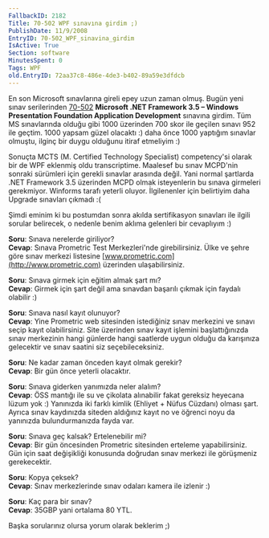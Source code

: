 ```yaml
---
FallbackID: 2182
Title: 70-502 WPF sınavına girdim ;)
PublishDate: 11/9/2008
EntryID: 70-502_WPF_sinavina_girdim
IsActive: True
Section: software
MinutesSpent: 0
Tags: WPF
old.EntryID: 72aa37c8-486e-4de3-b402-89a59e3dfdcb
---
```

En son Microsoft sınavlarına gireli epey uzun zaman olmuş. Bugün yeni
sınav serilerinden
[70-502](http://www.microsoft.com/learning/en/us/exams/70-502.mspx)
**Microsoft .NET Framework 3.5 – Windows Presentation Foundation
Application Development** sınavına girdim. Tüm MS sınavlarında olduğu
gibi 1000 üzerinden 700 skor ile geçilen sınavı 952 ile geçtim. 1000
yapsam güzel olacaktı :) daha önce 1000 yaptığım sınavlar olmuştu,
ilginç bir duygu olduğunu itiraf etmeliyim :)

Sonuçta MCTS (M. Certified Technology Specialist) competency'si olarak
bir de WPF eklenmiş oldu transcriptime. Maalesef bu sınav MCPD'nin
sonraki sürümleri için gerekli sınavlar arasında değil. Yani normal
şartlarda .NET Framework 3.5 üzerinden MCPD olmak isteyenlerin bu sınava
girmeleri gerekmiyor. Winforms tarafı yeterli oluyor. İlgilenenler için
belirtiyim daha Upgrade sınavları çıkmadı :(

Şimdi eminim ki bu postumdan sonra akılda sertifikasyon sınavları ile
ilgili sorular belirecek, o nedenle benim aklıma gelenleri bir
cevaplıyım :)

**Soru**: Sınava nerelerde giriliyor?\
**Cevap**: Sınava Prometric Test Merkezleri'nde girebilirsiniz. Ülke ve
şehre göre sınav merkezi listesine
[www.prometric.com](http://www.prometric.com) üzerinden ulaşabilirsiniz.

**Soru**: Sınava girmek için eğitim almak şart mı?\
 **Cevap**: Girmek için şart değil ama sınavdan başarılı çıkmak için
faydalı olabilir :)

**Soru**: Sınava nasıl kayıt olunuyor?\
**Cevap**: Yine Prometric web sitesinden istediğiniz sınav merkezini ve
sınavı seçip kayıt olabilirsiniz. Site üzerinden sınav kayıt işlemini
başlattığınızda sınav merkezinin hangi günlerde hangi saatlerde uygun
olduğu da karışınıza gelecektir ve sınav saatini siz seçebileceksiniz.

**Soru**: Ne kadar zaman önceden kayıt olmak gerekir?\
 **Cevap**: Bir gün önce yeterli olacaktır.

**Soru**: Sınava giderken yanımızda neler alalım?\
 **Cevap**: ÖSS mantığı ile su ve çikolata alınabilir fakat gereksiz
heyecana lüzum yok :) Yanınızda iki farklı kimlik (Ehliyet + Nüfus
Cüzdanı) olması şart. Ayrıca sınav kaydınızda siteden aldığınız kayıt no
ve öğrenci noyu da yanınızda bulundurmanızda fayda var.

**Soru**: Sınava geç kalsak? Ertelenebilir mi?\
**Cevap**: Bir gün öncesinden Prometric sitesinden erteleme
yapabilirsiniz. Gün için saat değişikliği konusunda doğrudan sınav
merkezi ile görüşmeniz gerekecektir.

**Soru**: Kopya çeksek?\
**Cevap**: Sınav merkezlerinde sınav odaları kamera ile izlenir :)

**Soru**: Kaç para bir sınav?\
**Cevap**: 35GBP yani ortalama 80 YTL.

Başka sorularınız olursa yorum olarak beklerim ;)


